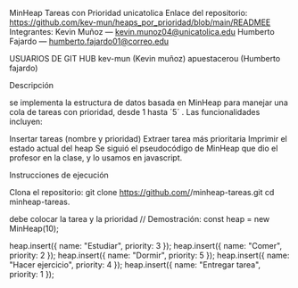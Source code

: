MinHeap Tareas con Prioridad unicatolica
Enlace del repositorio: https://github.com/kev-mun/heaps_por_prioridad/blob/main/READMEE Integrantes: Kevin Muñoz — kevin.munoz04@unicatolica.edu Humberto Fajardo — humberto.fajardo01@correo.edu

USUARIOS DE GIT HUB kev-mun (Kevin muñoz) apuestacerou (Humberto fajardo)

Descripción

se implementa la estructura de datos basada en MinHeap para manejar una cola de tareas con prioridad, desde 1 hasta ´5´ . Las funcionalidades incluyen:

Insertar tareas (nombre y prioridad)
Extraer tarea más prioritaria
Imprimir el estado actual del heap
Se siguió el pseudocódigo de MinHeap que dio el profesor en la clase, y lo usamos en javascript.

Instrucciones de ejecución

Clona el repositorio:
git clone https://github.com/<usuario>/minheap-tareas.git
cd minheap-tareas.

debe colocar la tarea y la prioridad // Demostración:
const heap = new MinHeap(10);

heap.insert({ name: "Estudiar", priority: 3 });
heap.insert({ name: "Comer", priority: 2 });
heap.insert({ name: "Dormir", priority: 5 });
heap.insert({ name: "Hacer ejercicio", priority: 4 });
heap.insert({ name: "Entregar tarea", priority: 1 });
